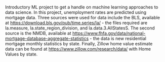 Introductory ML project to get a handle on machine learning approaches to data science. In this project, unemployment rates are predicted 
using mortgage data. Three sources were used for data include the BLS, available at https://download.bls.gov/pub/time.series/la/ - the files 
required are la.measure, la.state_region_division, and la.data.3.AllStatesS. The second source is the NMDB, available at 
https://www.fhfa.gov/data/national-mortgage-database-aggregate-statistics - the data is new residential mortgage monthly statistics by state. 
Finally, Zillow home value estimate data can be found at https://www.zillow.com/research/data/ with Home Values by state.
